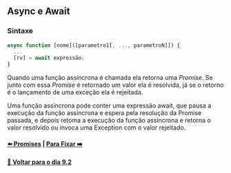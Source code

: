 ## Async e Await

### Sintaxe

~~~javascript
async function [nome]([parametro1[, ..., parametroN]]) {
  ...
  [rv] = await expressão;
}
~~~

Quando uma função assíncrona é chamada ela retorna uma *Promise*. Se junto com essa *Promise* é retornado um valor ela é resolvida, já se o retorno é o lançamento de uma exceção ela é rejeitada.

Uma função assíncrona pode conter uma expressão await, que pausa a execução da função assíncrona e espera pela resolução da Promise passada, e depois retoma a execução da função assíncrona e retorna o valor resolvido ou invoca uma Exception com o valor rejeitado.

#### [:arrow_left: Promises](./promises.md#promises) | [Para Fixar :arrow_right:](./para-fixar.md#para-fixar)

#### [:date: Voltar para o dia 9.2](../#92-javascript-assíncrono---fetch-api-e-asyncawait)
